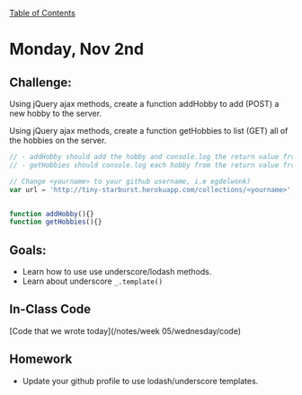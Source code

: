 [Table of Contents](/README.md)

# Monday, Nov 2nd

## Challenge:

Using jQuery ajax methods, create a function addHobby to add (POST) a new hobby to the server.

Using jQuery ajax methods, create a function getHobbies to list (GET) all of the hobbies on the server.


```js
// - addHobby should add the hobby and console.log the return value from the server.
// - getHobbies should console.log each hobby from the return value from the server;

// Change <yourname> to your github username, i.e egdelwonk)
var url = 'http://tiny-starburst.herokuapp.com/collections/<yourname>';


function addHobby(){}
function getHobbies(){}

```



## Goals:
* Learn how to use use underscore/lodash methods.
* Learn about underscore `_.template()`


## In-Class Code
[Code that we wrote today](/notes/week 05/wednesday/code)

## Homework
* Update your github profile to use lodash/underscore templates.
